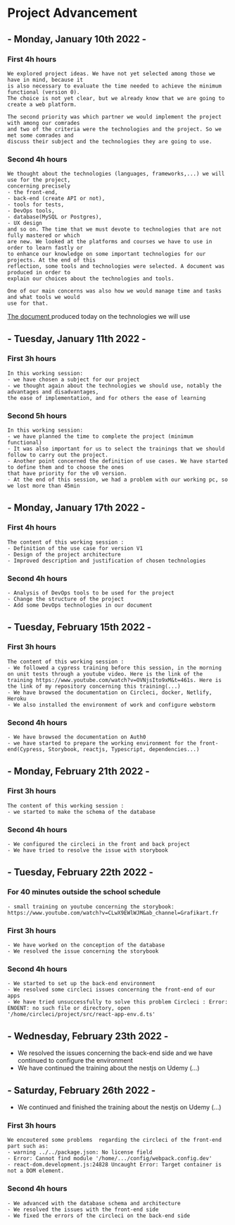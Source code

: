  # Project Advancement

## - Monday, January 10th 2022 -
### First 4h hours

```
We explored project ideas. We have not yet selected among those we have in mind, because it 
is also necessary to evaluate the time needed to achieve the minimum functional (version 0). 
The choice is not yet clear, but we already know that we are going to create a web platform.

The second priority was which partner we would implement the project with among our comrades
and two of the criteria were the technologies and the project. So we met some comrades and 
discuss their subject and the technologies they are going to use.
```
### Second 4h hours
```
We thought about the technologies (languages, frameworks,...) we will use for the project,
concerning precisely
- the front-end, 
- back-end (create API or not), 
- tools for tests, 
- DevOps tools, 
- database(MySQL or Postgres), 
- UX design 
and so on. The time that we must devote to technologies that are not fully mastered or which 
are new. We looked at the platforms and courses we have to use in order to learn fastly or 
to enhance our knowledge on some important technologies for our projects. At the end of this 
reflection, some tools and technologies were selected. A document was produced in order to 
explain our choices about the technologies and tools.

One of our main concerns was also how we would manage time and tasks and what tools we would 
use for that. 
```
[The document ](https://docs.google.com/document/d/1yIE2LbqWsI8fIg_zS-Ywr3HgrX2ibk2yNp6sQqmCxp8/edit?usp=sharing) produced today on the technologies we will use
## - Tuesday, January 11th 2022 -
### First 3h hours
```
In this working session:
- we have chosen a subject for our project
- we thought again about the technologies we should use, notably the advantages and disadvantages, 
the ease of implementation, and for others the ease of learning 
```
### Second 5h hours
```
In this working session:
- we have planned the time to complete the project (minimum functional)
- It was also important for us to select the trainings that we should follow to carry out the project.
- Another point concerned the definition of use cases. We have started to define them and to choose the ones 
that have priority for the v0 version.
- At the end of this session, we had a problem with our working pc, so we lost more than 45min
```

## - Monday, January 17th 2022 -

### First 4h hours

```
The content of this working session :
- Definition of the use case for version V1
- Design of the project architecture
- Improved description and justification of chosen technologies 
```
### Second 4h hours
```
- Analysis of DevOps tools to be used for the project
- Change the structure of the project
- Add some DevOps technologies in our document
```

## - Tuesday, February 15th 2022 -

### First 3h hours

```
The content of this working session :
- We followed a cypress training before this session, in the morning on unit tests through a youtube video. Here is the link of the training https://www.youtube.com/watch?v=OVNjsIto9xM&t=461s. Here is the link of my repository concerning this training(...)
- We have browsed the documentation on Circleci, docker, Netlify, Heroku
- We also installed the environment of work and configure webstorm
```
### Second 4h hours
```
- We have browsed the documentation on Auth0
- we have started to prepare the working environment for the front-end(Cypress, Storybook, reactjs, Typescript, dependencies...)
```

## - Monday, February 21th 2022 -

### First 3h hours

```
The content of this working session :
- we started to make the schema of the database
```
### Second 4h hours
```
- We configured the circleci in the front and back project
- We have tried to resolve the issue with storybook
```

## - Tuesday, February 22th 2022 -
### For 40 minutes outside the school schedule
```
- small training on youtube concerning the storybook: https://www.youtube.com/watch?v=CLwX9EWlWJM&ab_channel=Grafikart.fr
```
### First 3h hours
```
- We have worked on the conception of the database
- We resolved the issue concerning the storybook
```
### Second 4h hours
```
- We started to set up the back-end environment 
- We resolved some circleci issues concerning the front-end of our apps
- We have tried unsuccessfully to solve this problem Circleci : Error: ENOENT: no such file or directory, open '/home/circleci/project/src/react-app-env.d.ts'

```
## - Wednesday, February 23th 2022 -
- We resolved the issues concerning the back-end side and we have continued to configure the environment
- We have continued the training about the nestjs on Udemy (...)

## - Saturday, February 26th 2022 -
- We continued and finished the training about the nestjs on Udemy (...)

### First 3h hours

```
We encoutered some problems  regarding the circleci of the front-end part such as:
- warning ../../package.json: No license field
- Error: Cannot find module '/home/.../config/webpack.config.dev'
- react-dom.development.js:24828 Uncaught Error: Target container is not a DOM element.

```
### Second 4h hours
```
- We advanced with the database schema and architecture
- We resolved the issues with the front-end side
- We fixed the errors of the circleci on the back-end side
```


